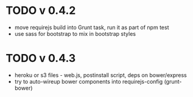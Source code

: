 # TODO v 0.4.2
  
* move requirejs build into Grunt task, run it as part of npm test 
* use sass for bootstrap to mix in bootstrap styles

# TODO v 0.4.3
* heroku or s3 files - web.js, postinstall script, deps on bower/express
* try to auto-wireup bower components into requirejs-config  (grunt-bower) 